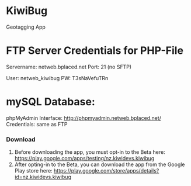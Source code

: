 # KiwiBug
Geotagging App

# FTP Server Credentials for PHP-File
Servername: netweb.bplaced.net
Port: 21 (no SFTP)

User: netweb_kiwibug
PW: T3sNaVefuTRn


# mySQL Database:
phpMyAdmin Interface: http://phpmyadmin.netweb.bplaced.net/
Credentials: same as FTP

### Download

1. Before downloading the app, you must opt-in to the Beta here: https://play.google.com/apps/testing/nz.kiwidevs.kiwibug
2. After opting-in to the Beta, you can download the app from the Google Play store here: https://play.google.com/store/apps/details?id=nz.kiwidevs.kiwibug
